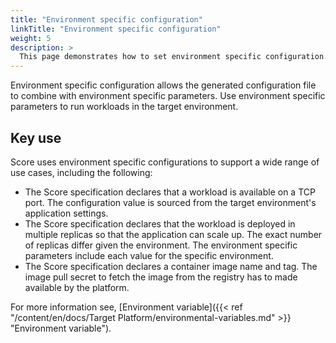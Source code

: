 ```yaml
---
title: "Environment specific configuration"
linkTitle: "Environment specific configuration"
weight: 5
description: >
  This page demonstrates how to set environment specific configuration.
---
```


Environment specific configuration allows the generated configuration file to combine with environment specific parameters. Use environment specific parameters to run workloads in the target environment.

## Key use

Score uses environment specific configurations to support a wide range of use cases, including the following:

- The Score specification declares that a workload is available on a TCP port. The configuration value is sourced from the target environment's application settings.
- The Score specification declares that the workload is deployed in multiple replicas so that the application can scale up. The exact number of replicas differ given the environment. The environment specific parameters include each value for the specific environment.
- The Score specification declares a container image name and tag. The image pull secret to fetch the image from the registry has to made available by the platform.

For more information see, [Environment variable]({{< ref "/content/en/docs/Target Platform/environmental-variables.md" >}} "Environment variable").
